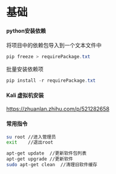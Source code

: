 # 基础

#### python安装依赖

将项目中的依赖包导入到一个文本文件中

```powershell
pip freeze > requirePackage.txt
```

批量安装依赖项

```powershell
pip install -r requirePackage.txt
```



#### Kali 虚拟机安装

https://zhuanlan.zhihu.com/p/521282658

#### 常用指令

```bash
su root	//进入管理员
exit	//退出root

apt-get update	//更新软件包列表
apt-get upgrade	//更新软件
sudo apt-get clean	//清理旧软件缓存
```

